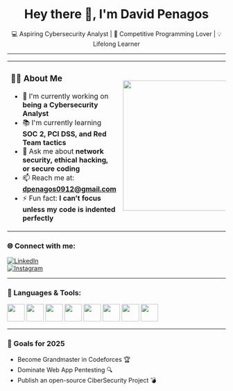 <h1 align="center">Hey there 👋, I'm David Penagos</h1>
<p align="center">💻 Aspiring Cybersecurity Analyst | 🎯 Competitive Programming Lover | 💡 Lifelong Learner</p>

---
<table>
  <tr>
    <td>
      
### 👨‍💻 About Me

- 🔐 I'm currently working on **being a Cybersecurity Analyst**  
- 📚 I'm currently learning **SOC 2, PCI DSS, and Red Team tactics**  
- 💬 Ask me about **network security, ethical hacking, or secure coding**  
- 📫 Reach me at: **dpenagos0912@gmail.com**  
- ⚡ Fun fact: **I can’t focus unless my code is indented perfectly**
</td>
    <td>
      <img src="https://media2.giphy.com/media/v1.Y2lkPTc5MGI3NjExeGcxZWtvdWxucG9wZXF3ODBsZmJ2dTd5OTA0OGh3NHJxcnFpenhtNCZlcD12MV9pbnRlcm5hbF9naWZfYnlfaWQmY3Q9Zw/7NoNw4pMNTvgc/giphy.gif" width="300"/>
    </td>
  </tr>
</table>


### 🌐 Connect with me:

[![LinkedIn](https://img.shields.io/badge/LinkedIn-blue?style=for-the-badge&logo=linkedin)](https://linkedin.com/in/david-penagos-b30406246)  
[![Instagram](https://img.shields.io/badge/Instagram-E4405F?style=for-the-badge&logo=instagram&logoColor=white)](https://instagram.com/davpenagos)

---

### 🧰 Languages & Tools:
<p align="left">
  <img src="https://cdn.jsdelivr.net/gh/devicons/devicon/icons/cplusplus/cplusplus-original.svg" width="40" height="40"/>
  <img src="https://cdn.jsdelivr.net/gh/devicons/devicon/icons/python/python-original.svg" width="40" height="40"/>
  <img src="https://cdn.jsdelivr.net/gh/devicons/devicon/icons/mysql/mysql-original.svg" width="40" height="40"/>
  <img src="https://cdn.jsdelivr.net/gh/devicons/devicon/icons/java/java-original.svg" width="40" height="40"/>
  <img src="https://cdn.jsdelivr.net/gh/devicons/devicon/icons/javascript/javascript-original.svg" width="40" height="40"/>
  <img src="https://cdn.jsdelivr.net/gh/devicons/devicon/icons/react/react-original.svg" width="40" height="40"/>
  <img src="https://cdn.jsdelivr.net/gh/devicons/devicon/icons/mongodb/mongodb-original.svg" width="40" height="40"/>
  <img src="https://cdn.jsdelivr.net/gh/devicons/devicon/icons/linux/linux-original.svg" width="40" height="40"/>
</p>

---

### 🎯 Goals for 2025

- Become Grandmaster in Codeforces 🏆  
- Dominate Web App Pentesting 🔍  
- Publish an open-source CiberSecurity Project 💣



